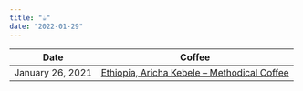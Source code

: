 ```yaml
---
title: "☕️"
date: "2022-01-29"
---
```


| Date             | Coffee                                                                                                                            |
| ---------------- | --------------------------------------------------------------------------------------------------------------------------------- |
| January 26, 2021 | [Ethiopia, Aricha Kebele – Methodical Coffee](https://methodicalcoffee.com/collections/home-page/products/ethiopia-aricha-kebele) |
